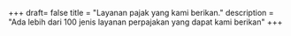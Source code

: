 +++
draft= false
title = "Layanan pajak yang kami berikan."
description = "Ada lebih dari 100 jenis layanan perpajakan yang dapat kami berikan"
+++
